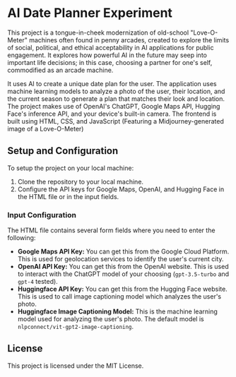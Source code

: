 # AI Date Planner Experiment

This project is a tongue-in-cheek modernization of old-school "Love-O-Meter" machines often found in penny arcades, created to explore the limits of social, political, and ethical acceptability in AI applications for public engagement. It explores how powerful AI in the future may seep into important life decisions; in this case, choosing a partner for one's self, commodified as an arcade machine.

It uses AI to create a unique date plan for the user. The application uses machine learning models to analyze a photo of the user, their location, and the current season to generate a plan that matches their look and location. The project makes use of OpenAI's ChatGPT, Google Maps API, Hugging Face's inference API, and your device's built-in camera. The frontend is built using HTML, CSS, and JavaScript (Featuring a Midjourney-generated image of a Love-O-Meter)

## Setup and Configuration

To setup the project on your local machine:

1. Clone the repository to your local machine.
2. Configure the API keys for Google Maps, OpenAI, and Hugging Face in the HTML file or in the input fields. 

### Input Configuration

The HTML file contains several form fields where you need to enter the following:

- **Google Maps API Key:** You can get this from the Google Cloud Platform. This is used for geolocation services to identify the user's current city.
- **OpenAI API Key:** You can get this from the OpenAI website. This is used to interact with the ChatGPT model of your choosing (`gpt-3.5-turbo` and `gpt-4` tested).
- **Huggingface API Key:** You can get this from the Hugging Face website. This is used to call image captioning model which analyzes the user's photo.
- **Huggingface Image Captioning Model:** This is the machine learning model used for analyzing the user's photo. The default model is `nlpconnect/vit-gpt2-image-captioning`.

## License

This project is licensed under the MIT License.
